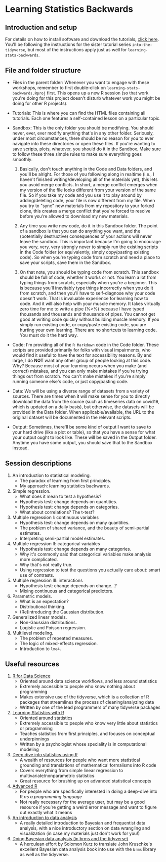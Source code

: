 # Learning Statistics Backwards

## Introduction and setup

For details on how to install software and download the tutorials, [click here](https://jaeyoungson.com/tutorials.html). You'll be following the instructions for the sister tutorial series `into-the-tidyverse`, but most of the instructions apply just as well for `learning-stats-backwards`.


## File and folder structure

- Files in the parent folder: Whenever you want to engage with these workshops, remember to first double-click on `learning-stats-backwards.Rproj` first. This opens up a new R session (so that work you're doing for this project doesn't disturb whatever work you might be doing for other R projects).

- Tutorials: This is where you can find the HTML files containing all tutorials. Each one features a self-contained lesson on a particular topic.

- Sandbox: This is the only folder you should be modifying. You should never, ever, ever modify anything that's in any other folder. Seriously, under most circumstances, there should be no reason for you to ever navigate into these directories or open these files. If you're wanting to save scripts, plots, whatever, you should do it in the Sandbox. Make sure to follow these three simple rules to make sure everything goes smoothly:

	1. Basically, don't touch anything in the Code and Data folders, and you'll be alright. For those of you following along in realtime (i.e., I haven't finished writing/developing all of the materials yet), this lets you avoid merge conflicts. In short, a merge conflict emerges when my version of the file looks different from your version of the same file. So if you take my code and you use it to play around by adding/deleting code, your file is now different from my file. When you try to "sync" new materials from my repository to your forked clone, this creates a merge conflict that you're forced to resolve before you're allowed to download my new materials.
	
	2. Any time you write new code, do it in this Sandbox folder. The point of a sandbox is that you can do anything you want, and the (potentially destructive) consequences of your actions will never leave the sandbox. This is important because I'm going to encourage you very, very, very strongly never to simply run the existing scripts in the Code folder (or equivalently, simply copy/pasting existing code). So when you're typing code from scratch and need a place to save your scripts, save them in the Sandbox.
	
	3. On that note, you should be typing code from scratch. This sandbox should be full of code, whether it works or not. You learn a lot from typing things from scratch, especially when you're a beginner. This is because you'll inevitably type things incorrectly when you do it from scratch, and then you'll have to self-diagnose why your code doesn't work. That is invaluable experience for learning how to code. And it will also help with your muscle memory. It takes virtually zero time for me to write a pipe (%>%) because I have typed thousands and thousands and thousands of pipes. You cannot get good at writing code quickly without building muscle memory. If you simply run existing code, or copy/paste existing code, you are hurting your own learning. There are no shortcuts to learning code. You must do it the hard way.

- Code: I'm providing all of the `R Markdown` code in the Code folder. These scripts are provided primarily for folks with visual impairments, who would find it useful to have the text for accessibility reasons. By and large, I do **NOT** want any other group of people looking at this code. Why? Because most of your learning occurs when you make (and correct) mistakes, and you can only make mistakes if you're trying things out from scratch. You can't make mistakes if you're simply running someone else's code, or just copy/pasting code.

- Data: We will be using a diverse range of datasets from a variety of sources. There are times when it will make sense for you to directly download the data from the source (such as timeseries data on covid19, which is updated on a daily basis), but otherwise, the datasets will be provided in the Data folder. When applicable/available, the URL to the original dataset will be documented in the relevant scripts.

- Output: Sometimes, there'll be some kind of output I want to save to your hard drive (like a plot or table), so that you have a sense for what your output ought to look like. These will be saved in the Output folder. Anytime you have some output, you should save that to the Sandbox instead.


## Session descriptions

1. An introduction to statistical modeling.
	- The paradox of learning from first principles.
	- My approach: learning statistics backwards.
2. Simple regression.
	- What does it mean to test a hypothesis?
	- Hypothesis test: change depends on quantities.
	- Hypothesis test: change depends on categories.
	- What about correlations? The t-test?
3. Multiple regression I: continuous variables
	- Hypothesis test: change depends on many quantities.
	- The problem of shared variance, and the beauty of semi-partial estimates.
	- Interpreting semi-partial model estimates.
4. Multiple regression II: categorical variables
	- Hypothesis test: change depends on many categories.
	- Why it's commonly said that categorical variables make analysis more complicated.
	- Why that's not really true.
	- Using regression to test the questions you actually care about: smart use of contrasts.
5. Multiple regression III: interactions
	- Hypothesis test: change depends on change...?
	- Mixing continuous and categorical predictors.
6. Parametric models.
	- What is an expectation?
	- Distributional thinking.
	- (Re)introducing the Gaussian distribution.
7. Generalized linear models.
	- Non-Gaussian distributions.
	- Logistic and Poisson regression.
8. Multilevel modeling.
	- The problem of repeated measures.
	- The logic of mixed-effects regression.
	- Introduction to `lme4`.


## Useful resources
1. [R for Data Science](https://r4ds.had.co.nz/)
	- Oriented around data science workflows, and less around statistics
	- Extremely accessible to people who know nothing about programming
	- Makes extensive use of the tidyverse, which is a collection of R packages that streamlines the process of cleaning/analyzing data
	- Written by one of the lead programmers of many tidyverse packages
2. [Learning Statistics with R](https://learningstatisticswithr.com/)
	- Oriented around statistics
	- Extremely accessible to people who know very little about statistics or programming
	- Teaches statistics from first principles, and focuses on conceptual underpinnings
	- Written by a psychologist whose speciality is in computational modeling
3. [Deep dive into statistics using R](http://users.stat.umn.edu/~helwig/teaching.html)
	- A wealth of resources for people who want more statistical grounding and translations of mathematical formalisms into R code
	- Covers everything from simple linear regression to multivariate/nonparametric statistics
	- Great resource for brushing up on advanced statistical concepts
4. [Advanced R](https://adv-r.hadley.nz/)
	- For people who are specifically interested in doing a deep-dive into R *as a programming language*
	- Not really necessary for the average user, but may be a good resource if you're getting a weird error message and want to figure out exactly what it means
5. [An introduction to data analysis](https://michael-franke.github.io/intro-data-analysis/index.html)
	- A really detailed introduction to Bayesian and frequentist data analysis, with a nice introductory section on data wrangling and visualization (in case my materials just don't work for you!)
6. [Doing Bayesian data analysis (in brms and the tidyverse)](https://bookdown.org/content/3686/)
	- A herculean effort by Solomon Kurz to translate John Kruschke's excellent Bayesian data analysis book into use with the `brms` library as well as the tidyverse.
